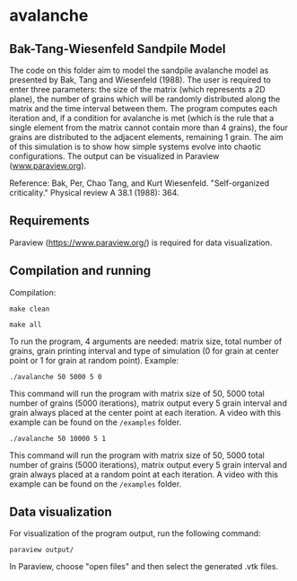 # avalanche

## Bak-Tang-Wiesenfeld Sandpile Model

The code on this folder aim to model the sandpile avalanche model as presented by Bak, Tang and Wiesenfeld (1988). The user is
required to enter three parameters: the size of the matrix (which represents a 2D plane), the number of grains which will be
randomly distributed along the matrix and the time interval between them. The program computes each iteration and, if a
condition for avalanche is met (which is the rule that a single element from the matrix cannot contain more than 4 grains), the
four grains are distributed to the adjacent elements, remaining 1 grain. The aim of this simulation is to show how simple
systems evolve into chaotic configurations. The output can be visualized in Paraview (www.paraview.org).

Reference: Bak, Per, Chao Tang, and Kurt Wiesenfeld. "Self-organized criticality." Physical review A 38.1 (1988): 364.

## Requirements

Paraview (https://www.paraview.org/) is required for data visualization.

## Compilation and running

Compilation:

`make clean`

`make all`

To run the program, 4 arguments are needed: matrix size, total number of grains, grain printing interval and type of simulation (0 for grain at center point or 1 for grain at random point). Example:

`./avalanche 50 5000 5 0`

This command will run the program with matrix size of 50, 5000 total number of grains (5000 iterations), matrix output every 5 grain interval and grain always placed at the center point at each iteration. A video with this example can be found on the `/examples` folder.

`./avalanche 50 10000 5 1`

This command will run the program with matrix size of 50, 5000 total number of grains (5000 iterations), matrix output every 5 grain interval and grain always placed at a random point at each iteration. A video with this example can be found on the `/examples` folder.

## Data visualization

For visualization of the program output, run the following command:

`paraview output/`

In Paraview, choose "open files" and then select the generated .vtk files.
